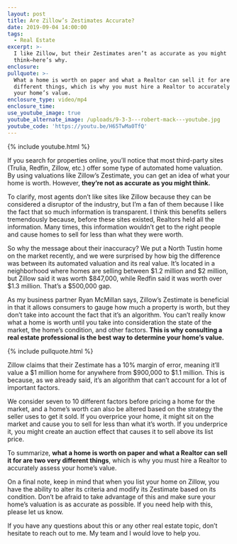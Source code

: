```yaml
---
layout: post
title: Are Zillow’s Zestimates Accurate?
date: 2019-09-04 14:00:00
tags:
  - Real Estate
excerpt: >-
  I like Zillow, but their Zestimates aren’t as accurate as you might
  think—here’s why.
enclosure:
pullquote: >-
  What a home is worth on paper and what a Realtor can sell it for are two very
  different things, which is why you must hire a Realtor to accurately assess
  your home’s value.
enclosure_type: video/mp4
enclosure_time:
use_youtube_image: true
youtube_alternate_image: /uploads/9-3-3---robert-mack---youtube.jpg
youtube_code: 'https://youtu.be/H65TwMa0TfQ'
---
```


{% include youtube.html %}

If you search for properties online, you’ll notice that most third-party sites (Trulia, Redfin, Zillow, etc.) offer some type of automated home valuation. By using valuations like Zillow’s Zestimate, you can get an idea of what your home is worth. However, **they’re not as accurate as you might think.&nbsp;**

To clarify, most agents don’t like sites like Zillow because they can be considered a disruptor of the industry, but I’m a fan of them because I like the fact that so much information is transparent. I think this benefits sellers tremendously because, before these sites existed, Realtors held all the information. Many times, this information wouldn’t get to the right people and cause homes to sell for less than what they were worth.&nbsp;

So why the message about their inaccuracy? We put a North Tustin home on the market recently, and we were surprised by how big the difference was between its automated valuation and its real value. It’s located in a neighborhood where homes are selling between $1.2 million and $2 million, but Zillow said it was worth $847,000, while Redfin said it was worth over $1.3 million. That’s a $500,000 gap.&nbsp;

As my business partner Ryan McMillan says, Zillow’s Zestimate is beneficial in that it allows consumers to gauge how much a property is worth, but they don’t take into account the fact that it’s an algorithm. You can’t really know what a home is worth until you take into consideration the state of the market, the home’s condition, and other factors. **This is why consulting a real estate professional is the best way to determine your home’s value.&nbsp;**

{% include pullquote.html %}

Zillow claims that their Zestimate has a 10% margin of error, meaning it’ll value a $1 million home for anywhere from $900,000 to $1.1 million. This is because, as we already said, it’s an algorithm that can’t account for a lot of important factors.&nbsp;

We consider seven to 10 different factors before pricing a home for the market, and a home’s worth can also be altered based on the strategy the seller uses to get it sold. If you overprice your home, it might sit on the market and cause you to sell for less than what it’s worth. If you underprice it, you might create an auction effect that causes it to sell above its list price.&nbsp;

To summarize, **what a home is worth on paper and what a Realtor can sell it for are two very different things**, which is why you must hire a Realtor to accurately assess your home’s value.&nbsp;

On a final note, keep in mind that when you list your home on Zillow, you have the ability to alter its criteria and modify its Zestimate based on its condition. Don’t be afraid to take advantage of this and make sure your home’s valuation is as accurate as possible. If you need help with this, please let us know.&nbsp;

If you have any questions about this or any other real estate topic, don’t hesitate to reach out to me. My team and I would love to help you.